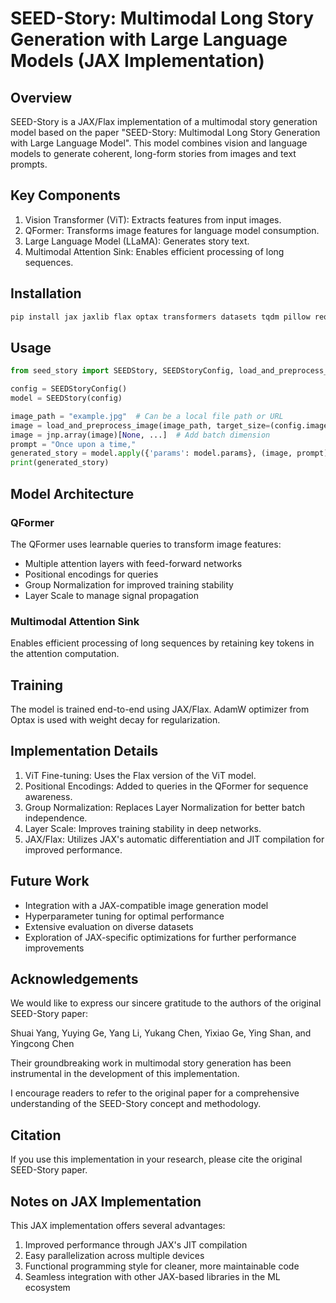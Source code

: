 

# SEED-Story: Multimodal Long Story Generation with Large Language Models (JAX Implementation)

## Overview

SEED-Story is a JAX/Flax implementation of a multimodal story generation model based on the paper "SEED-Story: Multimodal Long Story Generation with Large Language Model". This model combines vision and language models to generate coherent, long-form stories from images and text prompts.

## Key Components

1. Vision Transformer (ViT): Extracts features from input images.
2. QFormer: Transforms image features for language model consumption.
3. Large Language Model (LLaMA): Generates story text.
4. Multimodal Attention Sink: Enables efficient processing of long sequences.

## Installation

```bash
pip install jax jaxlib flax optax transformers datasets tqdm pillow requests
```

## Usage

```python
from seed_story import SEEDStory, SEEDStoryConfig, load_and_preprocess_image

config = SEEDStoryConfig()
model = SEEDStory(config)

image_path = "example.jpg"  # Can be a local file path or URL
image = load_and_preprocess_image(image_path, target_size=(config.image_size, config.image_size))
image = jnp.array(image)[None, ...]  # Add batch dimension
prompt = "Once upon a time,"
generated_story = model.apply({'params': model.params}, (image, prompt))
print(generated_story)
```

## Model Architecture

### QFormer

The QFormer uses learnable queries to transform image features:

- Multiple attention layers with feed-forward networks
- Positional encodings for queries
- Group Normalization for improved training stability
- Layer Scale to manage signal propagation

### Multimodal Attention Sink

Enables efficient processing of long sequences by retaining key tokens in the attention computation.

## Training

The model is trained end-to-end using JAX/Flax. AdamW optimizer from Optax is used with weight decay for regularization.

## Implementation Details

1. ViT Fine-tuning: Uses the Flax version of the ViT model.
2. Positional Encodings: Added to queries in the QFormer for sequence awareness.
3. Group Normalization: Replaces Layer Normalization for better batch independence.
4. Layer Scale: Improves training stability in deep networks.
5. JAX/Flax: Utilizes JAX's automatic differentiation and JIT compilation for improved performance.

## Future Work

- Integration with a JAX-compatible image generation model
- Hyperparameter tuning for optimal performance
- Extensive evaluation on diverse datasets
- Exploration of JAX-specific optimizations for further performance improvements

## Acknowledgements

We would like to express our sincere gratitude to the authors of the original SEED-Story paper:

Shuai Yang, Yuying Ge, Yang Li, Yukang Chen, Yixiao Ge, Ying Shan, and Yingcong Chen

Their groundbreaking work in multimodal story generation has been instrumental in the development of this implementation.

I encourage readers to refer to the original paper for a comprehensive understanding of the SEED-Story concept and methodology.

## Citation

If you use this implementation in your research, please cite the original SEED-Story paper.

## Notes on JAX Implementation

This JAX implementation offers several advantages:

1. Improved performance through JAX's JIT compilation
2. Easy parallelization across multiple devices
3. Functional programming style for cleaner, more maintainable code
4. Seamless integration with other JAX-based libraries in the ML ecosystem